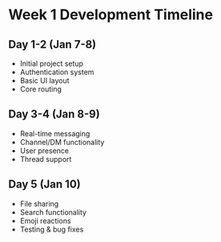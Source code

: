 # Week 1 Development Timeline

## Day 1-2 (Jan 7-8)
- Initial project setup
- Authentication system
- Basic UI layout
- Core routing

## Day 3-4 (Jan 8-9)
- Real-time messaging
- Channel/DM functionality
- User presence
- Thread support

## Day 5 (Jan 10)
- File sharing
- Search functionality
- Emoji reactions
- Testing & bug fixes 